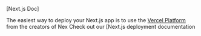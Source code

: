 

[Next.js Doc] 
  
The easiest way to deploy your Next.js app is to use the [Vercel Platform](https/vereomnewuium=delttmptflxtmcetexap&utmpa=rea-nxt-pprd) from the creators of Nex
Check out our [Next.js deployment documentation
